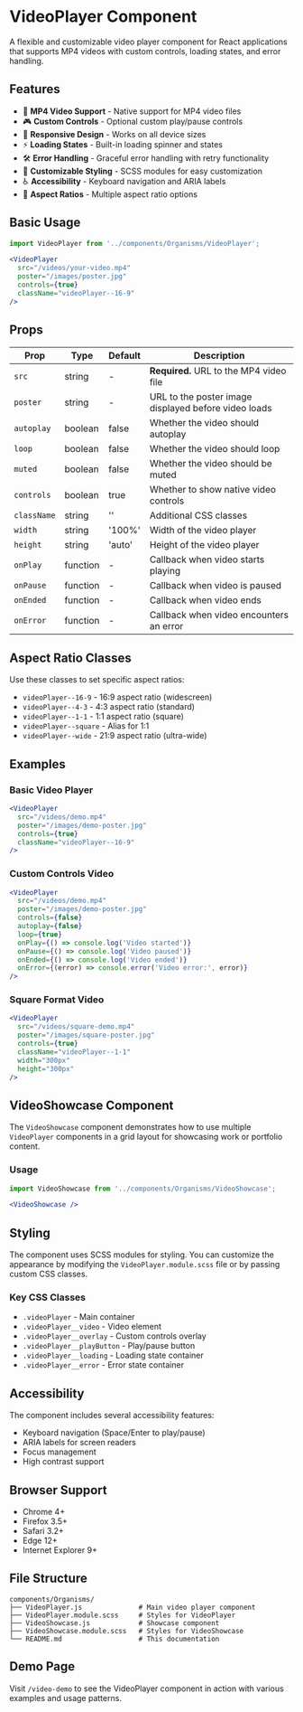 # VideoPlayer Component

A flexible and customizable video player component for React applications that supports MP4 videos with custom controls, loading states, and error handling.

## Features

- 🎥 **MP4 Video Support** - Native support for MP4 video files
- 🎮 **Custom Controls** - Optional custom play/pause controls
- 📱 **Responsive Design** - Works on all device sizes
- ⚡ **Loading States** - Built-in loading spinner and states
- 🛠️ **Error Handling** - Graceful error handling with retry functionality
- 🎨 **Customizable Styling** - SCSS modules for easy customization
- ♿ **Accessibility** - Keyboard navigation and ARIA labels
- 📐 **Aspect Ratios** - Multiple aspect ratio options

## Basic Usage

```jsx
import VideoPlayer from '../components/Organisms/VideoPlayer';

<VideoPlayer
  src="/videos/your-video.mp4"
  poster="/images/poster.jpg"
  controls={true}
  className="videoPlayer--16-9"
/>
```

## Props

| Prop | Type | Default | Description |
|------|------|---------|-------------|
| `src` | string | - | **Required.** URL to the MP4 video file |
| `poster` | string | - | URL to the poster image displayed before video loads |
| `autoplay` | boolean | false | Whether the video should autoplay |
| `loop` | boolean | false | Whether the video should loop |
| `muted` | boolean | false | Whether the video should be muted |
| `controls` | boolean | true | Whether to show native video controls |
| `className` | string | '' | Additional CSS classes |
| `width` | string | '100%' | Width of the video player |
| `height` | string | 'auto' | Height of the video player |
| `onPlay` | function | - | Callback when video starts playing |
| `onPause` | function | - | Callback when video is paused |
| `onEnded` | function | - | Callback when video ends |
| `onError` | function | - | Callback when video encounters an error |

## Aspect Ratio Classes

Use these classes to set specific aspect ratios:

- `videoPlayer--16-9` - 16:9 aspect ratio (widescreen)
- `videoPlayer--4-3` - 4:3 aspect ratio (standard)
- `videoPlayer--1-1` - 1:1 aspect ratio (square)
- `videoPlayer--square` - Alias for 1:1
- `videoPlayer--wide` - 21:9 aspect ratio (ultra-wide)

## Examples

### Basic Video Player
```jsx
<VideoPlayer
  src="/videos/demo.mp4"
  poster="/images/demo-poster.jpg"
  controls={true}
  className="videoPlayer--16-9"
/>
```

### Custom Controls Video
```jsx
<VideoPlayer
  src="/videos/demo.mp4"
  poster="/images/demo-poster.jpg"
  controls={false}
  autoplay={false}
  loop={true}
  onPlay={() => console.log('Video started')}
  onPause={() => console.log('Video paused')}
  onEnded={() => console.log('Video ended')}
  onError={(error) => console.error('Video error:', error)}
/>
```

### Square Format Video
```jsx
<VideoPlayer
  src="/videos/square-demo.mp4"
  poster="/images/square-poster.jpg"
  controls={true}
  className="videoPlayer--1-1"
  width="300px"
  height="300px"
/>
```

## VideoShowcase Component

The `VideoShowcase` component demonstrates how to use multiple `VideoPlayer` components in a grid layout for showcasing work or portfolio content.

### Usage
```jsx
import VideoShowcase from '../components/Organisms/VideoShowcase';

<VideoShowcase />
```

## Styling

The component uses SCSS modules for styling. You can customize the appearance by modifying the `VideoPlayer.module.scss` file or by passing custom CSS classes.

### Key CSS Classes
- `.videoPlayer` - Main container
- `.videoPlayer__video` - Video element
- `.videoPlayer__overlay` - Custom controls overlay
- `.videoPlayer__playButton` - Play/pause button
- `.videoPlayer__loading` - Loading state container
- `.videoPlayer__error` - Error state container

## Accessibility

The component includes several accessibility features:

- Keyboard navigation (Space/Enter to play/pause)
- ARIA labels for screen readers
- Focus management
- High contrast support

## Browser Support

- Chrome 4+
- Firefox 3.5+
- Safari 3.2+
- Edge 12+
- Internet Explorer 9+

## File Structure

```
components/Organisms/
├── VideoPlayer.js              # Main video player component
├── VideoPlayer.module.scss     # Styles for VideoPlayer
├── VideoShowcase.js            # Showcase component
├── VideoShowcase.module.scss   # Styles for VideoShowcase
└── README.md                   # This documentation
```

## Demo Page

Visit `/video-demo` to see the VideoPlayer component in action with various examples and usage patterns.
